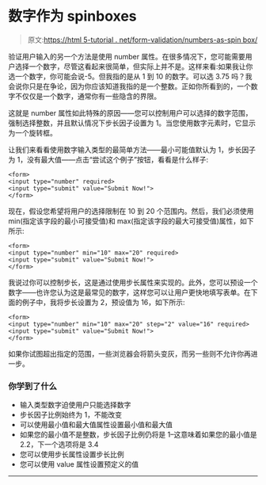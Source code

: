 # 数字作为 spinboxes

> 原文:[https://html 5-tutorial . net/form-validation/numbers-as-spin box/](https://html5-tutorial.net/form-validation/numbers-as-spinboxes/)

验证用户输入的另一个方法是使用 number 属性。在很多情况下，您可能需要用户选择一个数字，尽管这看起来很简单，但实际上并不是。这样来看:如果我让你选一个数字，你可能会说-5。但我指的是从 1 到 10 的数字。可以选 3.75 吗？我会说你只是在争论，因为你应该知道我指的是一个整数。正如你所看到的，一个数字不仅仅是一个数字，通常你有一些隐含的界限。

这就是 number 属性如此特殊的原因——您可以控制用户可以选择的数字范围，强制选择整数，并且默认情况下步长因子设置为 1。当您使用数字元素时，它显示为一个旋转框。

让我们来看看使用数字输入类型的最简单方法——最小可能值默认为 1，步长因子为 1，没有最大值——点击“尝试这个例子”按钮，看看是什么样子:

```
<form>
<input type="number" required>
<input type="submit" value="Submit Now!">
</form>
```

现在，假设您希望将用户的选择限制在 10 到 20 个范围内。然后，我们必须使用 min(指定该字段的最小可接受值)和 max(指定该字段的最大可接受值)属性，如下所示:

```
<form>
<input type="number" min="10" max="20" required>
<input type="submit" value="Submit Now!">
</form>
```

<input type="hidden" name="IL_IN_ARTICLE">

我说过你可以控制步长，这是通过使用步长属性来实现的。此外，您可以预设一个数字——也许您认为这是最常见的数字，这样您可以让用户更快地填写表单。在下面的例子中，我将步长设置为 2，预设值为 16，如下所示:

```
<form>
<input type="number" min="10" max="20" step="2" value="16" required>
<input type="submit" value="Submit Now!">
</form>
```

如果你试图超出指定的范围，一些浏览器会将箭头变灰，而另一些则不允许你再进一步。

### 你学到了什么

*   输入类型数字迫使用户只能选择数字
*   步长因子比例始终为 1，不能改变
*   可以使用最小值和最大值属性设置最小值和最大值
*   如果您的最小值不是整数，步长因子比例仍将是 1–这意味着如果您的最小值是 2.2，下一个选项将是 3.4
*   您可以使用步长属性设置步长比例
*   您可以使用 value 属性设置预定义的值

* * *